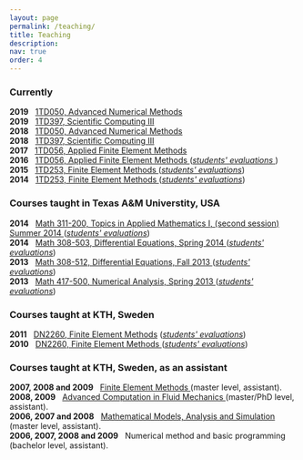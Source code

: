```yaml
---
layout: page
permalink: /teaching/
title: Teaching
description:
nav: true
order: 4
---
```


<h3>Currently</h3>

<ul style="list-style-type:none; padding-left:0;">
  <li>
    <b>2019</b> &nbsp;
    <a href="http://www.uu.se/en/admissions/master/selma/kursplan/?kpid=34479&amp;type=1">
      1TD050,
      Advanced Numerical Methods
    </a>
  </li>
  <li>
    <b>2019</b> &nbsp;
    <a href="http://www.uu.se/en/admissions/master/selma/kursplan/?kpid=38984&amp;type=1">
      1TD397,
      Scientific Computing III
    </a> 		    
  </li>
  <li>
    <b>2018</b> &nbsp;
    <a href="http://www.uu.se/en/admissions/master/selma/kursplan/?kpid=34479&amp;type=1">
      1TD050,
      Advanced Numerical Methods
    </a>
  </li>
  <li>
    <b>2018</b> &nbsp;
    <a href="http://www.uu.se/en/admissions/master/selma/kursplan/?kpid=38984&amp;type=1">
      1TD397,
      Scientific Computing III
    </a> 		    
  </li>
  <li>
    <b>2017</b> &nbsp;
    <a href="http://www.it.uu.se/edu/course/homepage/fem/ht17/">
      1TD056,
      Applied Finite Element Methods
    </a> 		    
  </li>
  <li>
    <b>2016</b> &nbsp;
    <a href="http://www.it.uu.se/edu/course/homepage/fem/ht16/">
      1TD056,
      Applied Finite Element Methods
    </a> 
    (<a href="../assets/teaching/evaluations/fem-16_evaluation.pdf"><i>students' evaluations</i>
    </a>)
  </li>
  <li>
    <b>2015</b> &nbsp;
    <a href="http://www.it.uu.se/edu/course/homepage/fem/ht15/">
      1TD253,
      Finite Element Methods
    </a> 
    (<a href="evaluations/fem-15_evaluation.pdf"><i>students' evaluations</i></a>)
  </li>
  <li>
    <b>2014</b> &nbsp;
    <a href="http://www.it.uu.se/edu/course/homepage/fem/ht14/">
      1TD253,
      Finite Element Methods
    </a> 
    (<a href="evaluations/fem-14_evaluation.pdf"><i>students' evaluations</i></a>)
  </li>
</ul>



<h3>Courses taught in Texas A&amp;M Universtity, USA</h3>

<ul style="list-style-type:none; padding-left:0;">
  <li>
    <b>2014</b> &nbsp;
    <a href="../../assets/teaching/math311">
      Math 311-200,
      Topics in Applied Mathematics I, (second session) Summer 2014
    </a> 
    (<a href="../../assets/teaching/evaluations/math_311_200.pdf"><i>students' evaluations</i></a>)
  </li>
  <li>
    <b>2014</b> &nbsp;
    <a href="../../assets/teaching/math308">
      Math 308-503,
      Differential Equations, Spring 2014
    </a> 
    (<a href="../../assets/teaching/evaluations/201331-MATH308512_murtazo.pdf"><i>students' evaluations</i></a>)
  </li>
  <li>
    <b>2013</b> &nbsp;
    <a href="../../assets/teaching/math308-512">
      Math 308-512,
      Differential Equations, Fall 2013
    </a> 
    (<a href="../../assets/teaching/evaluations/201331-MATH308512_murtazo.pdf"><i>students' evaluations</i></a>)
  </li>
  <li>
    <b>2013</b> &nbsp;
    <a href="../../assets/teaching/math417">
      Math 417-500,
      Numerical Analysis, Spring 2013
    </a> 
    (<a href="../../assets/teaching/evaluations/201311-MATH417500_murtazo.pdf"><i>students' evaluations</i></a>)
  </li>
</ul>

<h3>Courses taught at KTH, Sweden</h3>
<ul style="list-style-type:none; padding-left:0;">
  <li>
    <b>2011</b> &nbsp; <a href="http://www.csc.kth.se/utbildning/kth/kurser/DN2260/fem11/">DN2260, Finite Element Methods</a> 
    (<a href="evaluations/DN2260-fef11.pdf"><i>students' evaluations</i></a>)
  </li>
  <li>
    <b>2010</b> &nbsp;
    <a href="http://www.csc.kth.se/utbildning/kth/kurser/DN2260/fem10/">
      DN2260,
      Finite Element Methods
    </a> 
    (<a href="evaluations/DN2260-fef10.pdf"><i>students' evaluations</i></a>)
  </li>
</ul>

<h3>Courses taught at KTH, Sweden, as an assistant</h3>

<ul style="list-style-type:none; padding-left:0;">
  <li>
    <b>2007, 2008 and 2009</b> &nbsp;
    <a href="http://www.csc.kth.se/utbildning/kth/kurser/DN2260/">
      Finite Element Methods
    </a> 
    <journal>(master level, assistant).</journal>
  </li>
  <li>
    <b>2008, 2009</b> &nbsp;
    <a href="http://www.csc.kth.se/utbildning/kth/kurser/DN2275/">
      Advanced Computation in Fluid Mechanics
    </a>
    <journal>(master/PhD level, assistant).</journal>
  </li>
  <li>
    <b>2006, 2007 and 2008</b> &nbsp;
    <a href="http://www.csc.kth.se/utbildning/kth/kurser/DN2266/">
      Mathematical Models, Analysis and Simulation
    </a>
    <journal>(master level, assistant).</journal>
  </li>
  <li>
    <b>2006, 2007, 2008 and 2009</b> &nbsp;
    Numerical method and basic programming
    <journal>(bachelor level, assistant).</journal>
  </li>
</ul>


